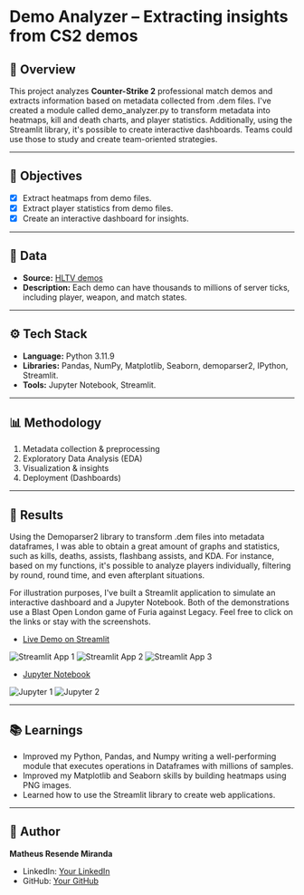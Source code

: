 #  Demo Analyzer – Extracting insights from CS2 demos

## 📌 Overview
This project analyzes **Counter-Strike 2** professional match demos and extracts information based on metadata collected from .dem files. I've created a module called demo_analyzer.py to transform metadata into heatmaps, kill and death charts, and player statistics. Additionally, using the Streamlit library, it's possible to create interactive dashboards. Teams could use those to study and create team-oriented strategies. 

---

## 🎯 Objectives
- [x] Extract heatmaps from demo files.  
- [x] Extract player statistics from demo files.  
- [x] Create an interactive dashboard for insights.  

---

## 📂 Data
- **Source:** [HLTV demos](https://www.hltv.org/)  
- **Description:** Each demo can have thousands to millions of server ticks, including player, weapon, and match states.  

---

## ⚙️ Tech Stack
- **Language:** Python 3.11.9  
- **Libraries:** Pandas, NumPy, Matplotlib, Seaborn, demoparser2, IPython, Streamlit.  
- **Tools:** Jupyter Notebook, Streamlit.  

---

## 📊 Methodology
1. Metadata collection & preprocessing  
2. Exploratory Data Analysis (EDA)    
3. Visualization & insights  
4. Deployment (Dashboards)  

---

## 🚀 Results

Using the Demoparser2 library to transform .dem files into metadata dataframes, I was able to obtain a great amount of graphs and statistics, such as kills, deaths, assists, flashbang assists, and KDA. For instance, based on my functions, it's possible to analyze players individually, filtering by round, round time, and even afterplant situations.

For illustration purposes, I've built a Streamlit application to simulate an interactive dashboard and a Jupyter Notebook. Both of the demonstrations use a Blast Open London game of Furia against Legacy. Feel free to click on the links or stay with the screenshots.

- [Live Demo on Streamlit](https://cs2-demo-analyzer-dashboard.streamlit.app/)

![Streamlit App 1](https://github.com/matheusrm-git/Data-Science-for-Entertainment-Esports/blob/main/esports/CS2-Demo-Analyzer/demo_analyzer/assets/demonstration_prints/streamlit_app_demo_1.png)
![Streamlit App 2](https://github.com/matheusrm-git/Data-Science-for-Entertainment-Esports/blob/main/esports/CS2-Demo-Analyzer/demo_analyzer/assets/demonstration_prints/streamlit_app_demo_2.png)
![Streamlit App 3](https://github.com/matheusrm-git/Data-Science-for-Entertainment-Esports/blob/main/esports/CS2-Demo-Analyzer/demo_analyzer/assets/demonstration_prints/streamlit_app_demo_3.png)  


- [Jupyter Notebook](https://github.com/matheusrm-git/Data-Science-for-Entertainment-Esports/blob/main/esports/CS2-Demo-Analyzer/Analyzer%20Demonstration.ipynb)

![Jupyter 1](https://github.com/matheusrm-git/Data-Science-for-Entertainment-Esports/blob/main/esports/CS2-Demo-Analyzer/demo_analyzer/assets/demonstration_prints/jupyter_demo_1.png)
![Jupyter 2](https://github.com/matheusrm-git/Data-Science-for-Entertainment-Esports/blob/main/esports/CS2-Demo-Analyzer/demo_analyzer/assets/demonstration_prints/jupyter_demo_2.png)


---

## 📚 Learnings
- Improved my Python, Pandas, and Numpy writing a well-performing module that executes operations in Dataframes with millions of samples.
- Improved my Matplotlib and Seaborn skills by building heatmaps using PNG images.  
- Learned how to use the Streamlit library to create web applications.  

---

## 👤 Author
**Matheus Resende Miranda**  
- LinkedIn: [Your LinkedIn](https://www.linkedin.com/in/matheus-resende-miranda/)    
- GitHub: [Your GitHub](https://github.com/matheusrm-git)  
